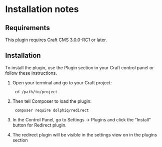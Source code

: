 # Installation notes

## Requirements

This plugin requires Craft CMS 3.0.0-RC1 or later.

## Installation

To install the plugin, use the Plugin section in your Craft control panel or follow these instructions.

1. Open your terminal and go to your Craft project:

        cd /path/to/project

2. Then tell Composer to load the plugin:

        composer require dolphiq/redirect

3. In the Control Panel, go to Settings → Plugins and click the “Install” button for Redirect plugin.

4. The redirect plugin will be visible in the settings view on in the plugins section

